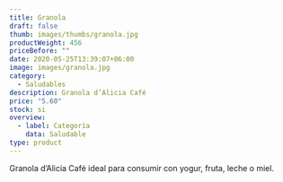 ```yaml
---
title: Granola
draft: false
thumb: images/thumbs/granola.jpg
productWeight: 456
priceBefore: ""
date: 2020-05-25T13:39:07+06:00
image: images/granola.jpg
category:
  - Saludables
description: Granola d’Alicia Café
price: "5.60"
stock: si
overview:
  - label: Categoría
    data: Saludable
type: product
---
```

Granola d’Alicia Café ideal para consumir con yogur, fruta, leche o miel.

